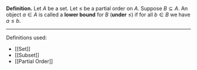 **Definition.** Let $A$ be a set. Let $\leq$ be a partial order on $A$. Suppose $B\subseteq A$. An object $a\in A$ is called a **lower bound** for $B$ (**under** $\leq$) if for all $b\in B$ we have $a\leq b$.
***
Definitions used:
- [[Set]]
- [[Subset]]
- [[Partial Order]]
